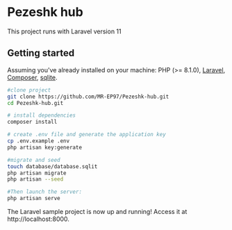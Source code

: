 # Pezeshk hub 

This project runs with Laravel version 11

## Getting started

Assuming you've already installed on your machine: PHP (>= 8.1.0), [Laravel](https://laravel.com), [Composer](https://getcomposer.org), [sqlite](https://www.sqlite.org/).

``` bash
#clone project
git clone https://github.com/MR-EP97/Pezeshk-hub.git
cd Pezeshk-hub.git

# install dependencies
composer install

# create .env file and generate the application key
cp .env.example .env
php artisan key:generate

#migrate and seed
touch database/database.sqlit
php artisan migrate
php artisan --seed

#Then launch the server:
php artisan serve
```

The Laravel sample project is now up and running! Access it at http://localhost:8000.
